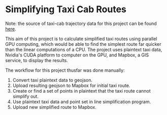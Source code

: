 Simplifying Taxi Cab Routes
===========================
Note: the source of taxi-cab trajectory data for this project can be found [here](https://www.microsoft.com/en-us/research/publication/t-drive-trajectory-data-sample/?from=https%3A%2F%2Fresearch.microsoft.com%2Fapps%2Fpubs%2F%3Fid%3D152883).

This aim of this project is to calculate simplified taxi routes using parallel GPU computing, which would be able to find the simplest route far quicker than the linear computations of a CPU. The project uses plaintext taxi data, Nvidia's CUDA platform to computer on the GPU, and Mapbox, a GIS service, to display the results.

The workflow for this project thusfar was done manually: 
1. Convert taxi plaintext data to geojson.
2. Upload resulting geojson to Mapbox for initial taxi route.
3. Create or find a set of points in plaintext that the taxi route cannot simplify out.
4. Use plaintext taxi data and point set in line simplification program.
5. Upload new simplified route to Mapbox.
